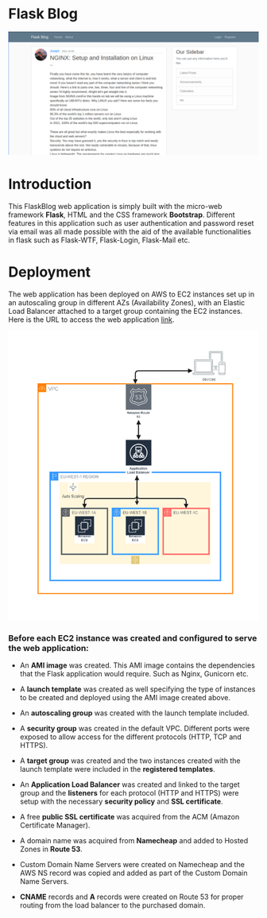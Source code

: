 # Flask Blog
![](images/flaskblog.png)
# Introduction
This FlaskBlog web application is simply built with the micro-web framework **Flask**, HTML and the CSS framework **Bootstrap**. Different features in this application such as user authentication and password reset via email was all made possible with the aid of the available functionalities in flask such as Flask-WTF, Flask-Login, Flask-Mail etc.

# Deployment
The web application has been deployed on AWS to EC2 instances set up in an autoscaling group in different AZs (Availability Zones), with an Elastic Load Balancer attached to a target group containing the EC2 instances. Here is the URL to access the web application [link](https://joeshiett.xyz). 

![](images/FlaskblogAwsArchitecture.png)

### Before each EC2 instance was created and configured to serve the web application:
- An **AMI image** was created. This AMI image contains the dependencies that the Flask application would require. Such as Nginx, Gunicorn etc.

- A **launch template** was created as well specifying the type of instances to be created and deployed using the AMI image created above.
- An **autoscaling group** was created with the launch template included. 

- A **security group** was created in the default VPC. Different ports were exposed to allow access for the different protocols (HTTP, TCP and HTTPS).

- A **target group** was created and the two instances created with the launch template were included in the **registered templates**.

- An **Application Load Balancer** was created and linked to the target group and the **listeners** for each protocol (HTTP and HTTPS) were setup with the necessary **security policy** and **SSL certificate**.

- A free **public SSL certificate** was acquired from the ACM (Amazon Certificate Manager).

- A domain name was acquired from **Namecheap** and added to Hosted Zones in **Route 53**. 

- Custom Domain Name Servers were created on Namecheap and the AWS NS record was copied and added as part of the Custom Domain Name Servers.

- **CNAME** records and **A** records were created on Route 53 for proper routing from the load balancer to the purchased domain.